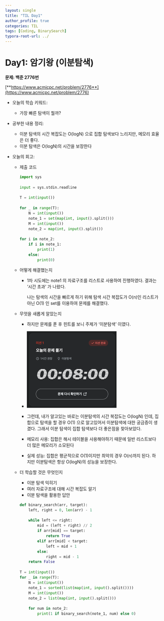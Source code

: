 ```yaml
---
layout: single
title: "TIL Day1"
author_profile: true
categories: TIL
tags: [Coding, BinarySearch]
typora-root-url: ../
---
```


# Day1: 암기왕 (이분탐색)

**문제: 백준 2776번**

[**https://www.acmicpc.net/problem/2776**](https://www.acmicpc.net/problem/2776)

- 오늘의 학습 키워드:
    - 가장 빠른 탐색이 뭘까?

- 공부한 내용 정리:
    - 이분 탐색의 시간 복잡도는 O(logN) 으로 집합 탐색보다 느리지만, 메모리 효율은 더 좋다.
    - 이분 탐색은 O(logN)의 시간을 보장한다
    
- 오늘의 회고:
    - 제출 코드
      
        ```python
        import sys
        
        input = sys.stdin.readline
        
        T = int(input())
        
        for _ in range(T):
            N = int(input())
            note_1 = set(map(int, input().split()))
            M = int(input())
            note_2 = map(int, input().split())
        
        for i in note_2:
            if i in note_1:
                print(1)
            else:
                print(0)
        ```
        
    - 어떻게 해결했는지
        - 1차 시도에는 note1 의 자료구조를 리스트로 사용하여 진행하였다. 결과는 ‘시간 초과’ 가 나왔다.
        
          나는 탐색의 시간을 빠르게 하기 위해 탐색 시간 복잡도가 O(n)인 리스트가 아닌 O(1) 인 set를 이용하여 문제를 해결했다.
        
    - 무엇을 새롭게 알았는지
        - 하지만 문제를 푼 후 힌트를 보니 주제가 ‘이분탐색’ 이였다.
        - <img src="/images/2025-01-13-TIL-Day1/screen1.png" alt="screen1" style="zoom:50%;" />
        - 그런데, 내가 알고있는 바로는 이분탐색의 시간 복잡도는 O(logN) 인데, 집합으로 탐색을 할 경우 O(1) 으로 알고있어서 이분탐색에 대한 궁금증이 생겼다.
          그래서 이분 탐색이 집합 탐색보다 더 좋은점을 찾아보았다.
        
        - 메모리 사용: 집합은 해시 테이블을 사용해야하기 때문에 일반 리스트보다 더 많은 메모리가 소모된다
        - 실제 성능: 집합은 평균적으로 O(1)이지만 최악의 경우 O(n)까지 된다. 하지만 이분탐색은 항상 O(logN)의 성능을 보장한다.
        
    - 더 학습할 것은 무엇인지
        - 이분 탐색 익히기
        - 여러 자료구조에 대해 시간 복잡도 알기
        - 이분 탐색을 활용한 답안
        
        ```python
        def binary_search(arr, target):
            left, right = 0, len(arr) - 1
            
            while left <= right:
                mid = (left + right) // 2
                if arr[mid] == target:
                    return True
                elif arr[mid] < target:
                    left = mid + 1
                else:
                    right = mid - 1
            return False
        
        T = int(input())
        for _ in range(T):
            N = int(input())
            note_1 = sorted(list(map(int, input().split())))
            M = int(input())
            note_2 = list(map(int, input().split()))
            
            for num in note_2:
                print(1 if binary_search(note_1, num) else 0)
        ```
